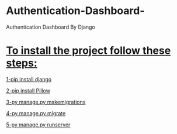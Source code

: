 # Authentication-Dashboard-
Authentication Dashboard By Django


<h1><u>To install the project follow these steps:</u></h1>

<u>1-pip install django</u>

<u>2-pip install Pillow</u>

<u>3-py manage.py makemigrations</u>

<u>4-py manage.py migrate</u>

<u>5-py manage.py runserver</u>















